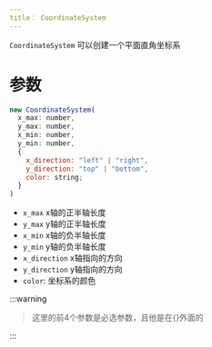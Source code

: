 ```yaml
---
title： CoordinateSystem
---
```


`CoordinateSystem` 可以创建一个平面直角坐标系

# 参数

```javascript
new CoordinateSystem(
  x_max: number,
  y_max: number,
  x_min: number,
  y_min: number,
  {
    x_direction: "left" | "right",
    y_direction: "top" | "bottom",
    color: string;
  }
)
```

- `x_max` x轴的正半轴长度
- `y_max` y轴的正半轴长度
- `x_min` x轴的负半轴长度
- `y_min` y轴的负半轴长度
- `x_direction` x轴指向的方向
- `y_direction` y轴指向的方向
- `color`: 坐标系的颜色

:::warning

> 这里的前4个参数是必选参数，且他是在{}外面的

:::
